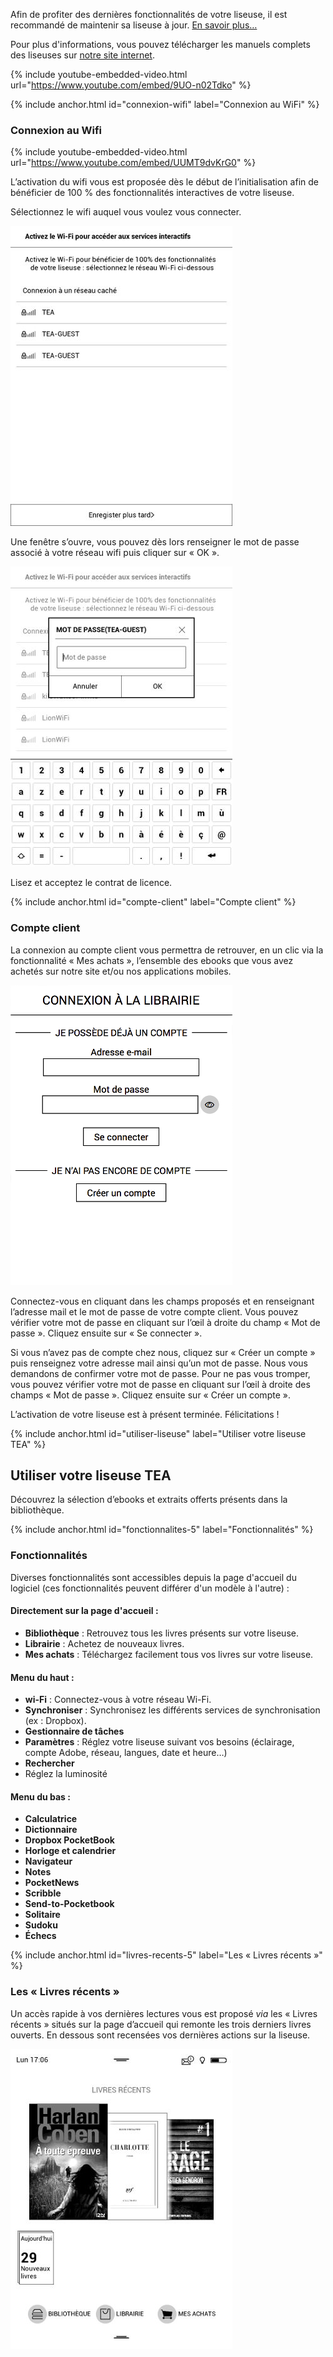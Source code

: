 <div class="protip"><p>Afin de profiter des dernières fonctionnalités de votre liseuse, il est recommandé de maintenir sa liseuse à jour. <a href="/maj">En savoir plus…</a></p></div>

Pour plus d'informations, vous pouvez télécharger les manuels complets des liseuses sur [notre site internet](https://www.tea-ebook.com/lecture-numerique/liseuses-tea/).

{% include youtube-embedded-video.html url="https://www.youtube.com/embed/9UO-n02Tdko" %}

{% include anchor.html id="connexion-wifi" label="Connexion au WiFi" %}

### Connexion au Wifi

{% include youtube-embedded-video.html url="https://www.youtube.com/embed/UUMT9dvKrG0" %}

L’activation du wifi vous est proposée dès le début de l’initialisation afin de bénéficier de 100 % des fonctionnalités interactives de votre liseuse.

Sélectionnez le wifi auquel vous voulez vous connecter.

![](/images/support-liseuse-3.jpg)

Une fenêtre s’ouvre, vous pouvez dès lors renseigner le mot de passe associé à votre réseau wifi puis cliquer sur « OK ».

![](/images/support-liseuse-4.jpg)

Lisez et acceptez le contrat de licence.

{% include anchor.html id="compte-client" label="Compte client" %}

### Compte client

La connexion au compte client vous permettra de retrouver, en un clic via la fonctionnalité « Mes achats », l’ensemble des ebooks que vous avez achetés sur notre site et/ou nos applications mobiles.

![](/images/support-liseuse-5.png)

Connectez-vous en cliquant dans les champs proposés et en renseignant l’adresse mail et le mot de passe de votre compte client. Vous pouvez vérifier votre mot de passe en cliquant sur l’œil à droite du champ « Mot de passe ». Cliquez ensuite sur « Se connecter ».

Si vous n’avez pas de compte chez nous, cliquez sur « Créer un compte » puis renseignez votre adresse mail ainsi qu’un mot de passe. Nous vous demandons de confirmer votre mot de passe. Pour ne pas vous tromper, vous pouvez vérifier votre mot de passe en cliquant sur l’œil à droite des champs « Mot de passe ». Cliquez ensuite sur « Créer un compte ».

L’activation de votre liseuse est à présent terminée. Félicitations !

{% include anchor.html id="utiliser-liseuse" label="Utiliser votre liseuse TEA" %}

## Utiliser votre liseuse TEA

Découvrez la sélection d’ebooks et extraits offerts présents dans la bibliothèque.

{% include anchor.html id="fonctionnalites-5" label="Fonctionnalités" %}

### Fonctionnalités

Diverses fonctionnalités sont accessibles depuis la page d'accueil du logiciel (ces fonctionnalités peuvent différer d'un modèle à l'autre) :

#### Directement sur la page d'accueil :

- **Bibliothèque** : Retrouvez tous les livres présents sur votre liseuse.
- **Librairie** : Achetez de nouveaux livres.
- **Mes achats** : Téléchargez facilement tous vos livres sur votre liseuse.

#### Menu du haut :

- **wi-Fi** : Connectez-vous à votre réseau Wi-Fi.
- **Synchroniser** : Synchronisez les différents services de synchronisation (ex : Dropbox).
- **Gestionnaire de tâches**
- **Paramètres** : Réglez votre liseuse suivant vos besoins (éclairage, compte Adobe, réseau, langues, date et heure…)
- **Rechercher**
- Réglez la luminosité

#### Menu du bas :

- **Calculatrice**
- **Dictionnaire**
- **Dropbox PocketBook**
- **Horloge et calendrier**
- **Navigateur**
- **Notes**
- **PocketNews**
- **Scribble**
- **Send-to-Pocketbook**
- **Solitaire**
- **Sudoku**
- **Échecs**

{% include anchor.html id="livres-recents-5" label="Les « Livres récents »" %}

### Les « Livres récents »

Un accès rapide à vos dernières lectures vous est proposé *via* les « Livres récents » situés sur la page d’accueil qui remonte les trois derniers livres ouverts.
En dessous sont recensées vos dernières actions sur la liseuse.

![](/images/lire-liseuse-Pocketbook-F5-1.jpg)

